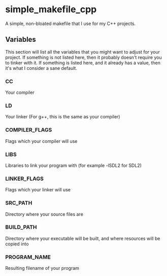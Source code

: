 # simple_makefile_cpp
A simple, non-bloated makefile that I use for my C++ projects.

## Variables
This section will list all the variables that you might want to adjust for your project. If something is not listed here, then it probably doesn't require you to tinker with it. If something is listed here, and it already has a value, then it's what I consider a sane default.

### CC
Your compiler

### LD
Your linker (For g++, this is the same as your compiler)

### COMPILER_FLAGS
Flags which your compiler will use

### LIBS
Libraries to link your program with (for example -lSDL2 for SDL2)

### LINKER_FLAGS
Flags which your linker will use

### SRC_PATH
Directory where your source files are

### BUILD_PATH
Directory where your executable will be built, and where resources will be copied into

### PROGRAM_NAME
Resulting filename of your program

